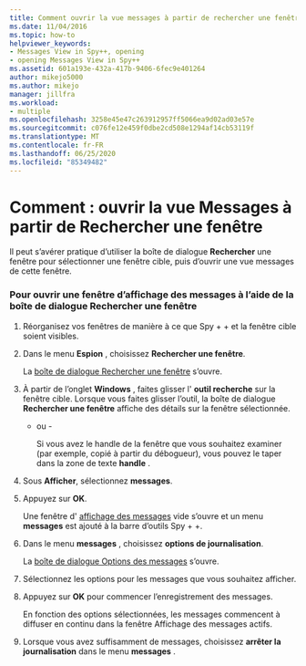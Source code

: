 ```yaml
---
title: Comment ouvrir la vue messages à partir de rechercher une fenêtre | Microsoft Docs
ms.date: 11/04/2016
ms.topic: how-to
helpviewer_keywords:
- Messages View in Spy++, opening
- opening Messages View in Spy++
ms.assetid: 601a193e-432a-417b-9406-6fec9e401264
author: mikejo5000
ms.author: mikejo
manager: jillfra
ms.workload:
- multiple
ms.openlocfilehash: 3258e45e47c263912957ff5066ea9d02ad03e57e
ms.sourcegitcommit: c076fe12e459f0dbe2cd508e1294af14cb53119f
ms.translationtype: MT
ms.contentlocale: fr-FR
ms.lasthandoff: 06/25/2020
ms.locfileid: "85349482"
---
```

# <a name="how-to-open-messages-view-from-find-window"></a>Comment : ouvrir la vue Messages à partir de Rechercher une fenêtre
Il peut s’avérer pratique d’utiliser la boîte de dialogue **Rechercher** une fenêtre pour sélectionner une fenêtre cible, puis d’ouvrir une vue messages de cette fenêtre.

### <a name="to-open-a-messages-view-window-using-the-find-window-dialog-box"></a>Pour ouvrir une fenêtre d’affichage des messages à l’aide de la boîte de dialogue Rechercher une fenêtre

1. Réorganisez vos fenêtres de manière à ce que Spy + + et la fenêtre cible soient visibles.

2. Dans le menu **Espion** , choisissez **Rechercher une fenêtre**.

    La [boîte de dialogue Rechercher une fenêtre](../debugger/find-window-dialog-box.md) s’ouvre.

3. À partir de l’onglet **Windows** , faites glisser l' **outil recherche** sur la fenêtre cible. Lorsque vous faites glisser l’outil, la boîte de dialogue **Rechercher une fenêtre** affiche des détails sur la fenêtre sélectionnée.

   - ou -

     Si vous avez le handle de la fenêtre que vous souhaitez examiner (par exemple, copié à partir du débogueur), vous pouvez le taper dans la zone de texte **handle** .

4. Sous **Afficher**, sélectionnez **messages**.

5. Appuyez sur **OK**.

    Une fenêtre d' [affichage des messages](../debugger/messages-view.md) vide s’ouvre et un menu **messages** est ajouté à la barre d’outils Spy + +.

6. Dans le menu **messages** , choisissez **options de journalisation**.

    La [boîte de dialogue Options des messages](../debugger/message-options-dialog-box.md) s’ouvre.

7. Sélectionnez les options pour les messages que vous souhaitez afficher.

8. Appuyez sur **OK** pour commencer l’enregistrement des messages.

    En fonction des options sélectionnées, les messages commencent à diffuser en continu dans la fenêtre Affichage des messages actifs.

9. Lorsque vous avez suffisamment de messages, choisissez **arrêter la journalisation** dans le menu **messages** .
